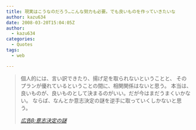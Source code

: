 ```yaml
---
title: 現実はこうなのだろう…こんな努力も必要。でも良いものを作っていきたいな
author: kazu634
date: 2008-03-20T15:04:05Z
author:
  - kazu634
categories:
  - Quotes
tags:
  - web

---
```

<div class="section">
<blockquote title="広告β" cite="http://kokokubeta.livedoor.biz/archives/51339884.html">
<p>
      個人的には、言い訳できたり、揚げ足を取られないということと、 そのプランが優れているということの間に、相関関係はないと思う。 本当は、良いものが、良いものとして決まるのがいい。だが今はまだうまくいかない。 ならば、なんとか意志決定の謎を逆手に取っていくしかないと思う。
</p>
    
<p>
<cite><a href="http://kokokubeta.livedoor.biz/archives/51339884.html" onclick="__gaTracker('send', 'event', 'outbound-article', 'http://kokokubeta.livedoor.biz/archives/51339884.html', '広告β:意志決定の謎');" target="_blank">広告β:意志決定の謎</a></cite>
</p>
</blockquote>
</div>
